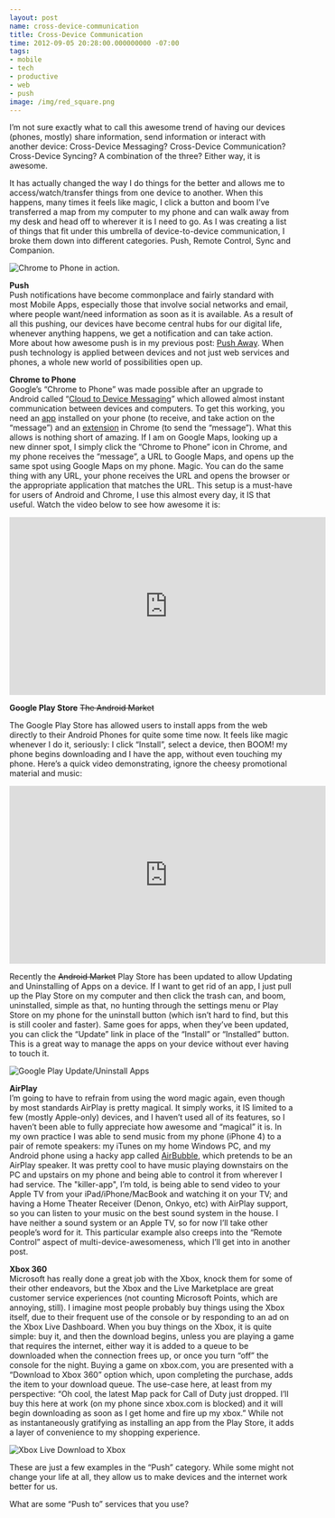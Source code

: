 ```yaml
---
layout: post
name: cross-device-communication
title: Cross-Device Communication
time: 2012-09-05 20:28:00.000000000 -07:00
tags:
- mobile
- tech
- productive
- web
- push
image: /img/red_square.png
---
```


I’m not sure exactly what to call this awesome trend of having our devices (phones, mostly) share information, send information or interact with another device: Cross-Device Messaging? Cross-Device Communication? Cross-Device Syncing? A combination of the three? Either way, it is awesome.  

It has actually changed the way I do things for the better and allows me to access/watch/transfer things from one device to another. When this happens, many times it feels like magic, I click a button and boom I’ve transferred a map from my computer to my phone and can walk away from my desk and head off to wherever it is I need to go. As I was creating a list of things that fit under this umbrella of device-to-device communication, I broke them down into different categories. Push, Remote Control, Sync and Companion.

![Chrome to Phone in action.](http://1.bp.blogspot.com/-cCQ8mW_hcoE/UEgXLjYtEZI/AAAAAAAAMpc/Kftq5KP1P40/s400/chrome_to_phone_the_verge.png)
<!--<img border="0" height="256" src="http://1.bp.blogspot.com/-cCQ8mW_hcoE/UEgXLjYtEZI/AAAAAAAAMpc/Kftq5KP1P40/s400/chrome_to_phone_the_verge.png" width="400" />-->


__Push__  
Push notifications have become commonplace and fairly standard with most Mobile Apps, especially those that involve social networks and email, where people want/need information as soon as it is available. As a result of all this pushing, our devices have become central hubs for our digital life, whenever anything happens, we get a notification and can take action. More about how awesome push is in my previous post: [Push Away](http://blog.thomashunsaker.com/2012/08/17/push-away/). When push technology is applied between devices and not just web services and phones, a whole new world of possibilities open up. 

<!--http://thomashunsaker.com/Post.aspx?id=42317724874678147-->

__Chrome to Phone__  
Google’s “Chrome to Phone” was made possible after an upgrade to Android called “[Cloud to Device Messaging](https://developers.google.com/android/c2dm/)” which allowed almost instant communication between devices and computers. To get this working, you need an [app](https://play.google.com/store/apps/details?id=com.google.android.apps.chrometophone) installed on your phone (to receive, and take action on the “message”) and an [extension](https://chrome.google.com/webstore/detail/oadboiipflhobonjjffjbfekfjcgkhco) in Chrome (to send the “message”). What this allows is nothing short of amazing. If I am on Google Maps, looking up a new dinner spot, I simply click the “Chrome to Phone” icon in Chrome, and my phone receives the “message”, a URL to Google Maps, and opens up the same spot using Google Maps on my phone. Magic. You can do the same thing with any URL, your phone receives the URL and opens the browser or the appropriate application that matches the URL. This setup is a must-have for users of Android and Chrome, I use this almost every day, it IS that useful. Watch the video below to see how awesome it is:  

<iframe allowfullscreen="allowfullscreen" frameborder="0" height="315" src="http://www.youtube.com/embed/pQb243niMlg?rel=0" width="560"></iframe>
            
__Google Play Store__ <span style="text-decoration:line-through;">The Android Market</span>

The Google Play Store has allowed users to install apps from the web directly to their Android Phones for quite some time now. It feels like magic whenever I do it, seriously: I click “Install”, select a device, then BOOM! my phone begins downloading and I have the app, without even touching my phone. Here’s a quick video demonstrating, ignore the cheesy promotional material and music:

<iframe allowfullscreen="allowfullscreen" frameborder="0" height="315" src="http://www.youtube.com/embed/g5SzWc8-X0M?rel=0" width="560"></iframe>

Recently the <span style="text-decoration:line-through;">Android Market</span> Play Store has been updated to allow Updating and Uninstalling of Apps on a device. If I want to get rid of an app, I just pull up the Play Store on my computer and then click the trash can, and boom, uninstalled, simple as that, no hunting through the settings menu or Play Store on my phone for the uninstall button (which isn’t hard to find, but this is still cooler and faster). Same goes for apps, when they’ve been updated, you can click the “Update” link in place of the “Install” or “Installed” button. This is a great way to manage the apps on your device without ever having to touch it.

![Google Play Update/Uninstall Apps](http://3.bp.blogspot.com/-30OMXVgzic8/UEgSjwrGGsI/AAAAAAAAMpA/Fwt1ClB3G4s/s1600/google_play_update_uninstall_apps.png)

__AirPlay__  
I’m going to have to refrain from using the word magic again, even though by most standards AirPlay is pretty magical. It simply works, it IS limited to a few (mostly Apple-only) devices, and I haven’t used all of its features, so I haven’t been able to fully appreciate how awesome and “magical” it is. In my own practice I was able to send music from my phone (iPhone 4) to a pair of remote speakers: my iTunes on my home Windows PC, and my Android phone using a hacky app called [AirBubble](https://play.google.com/store/apps/details?id=com.bubblesoft.android.airbubble), which pretends to be an AirPlay speaker. It was pretty cool to have music playing downstairs on the PC and upstairs on my phone and being able to control it from wherever I had service. The "killer-app", I’m told, is being able to send video to your Apple TV from your iPad/iPhone/MacBook and watching it on your TV; and having a Home Theater Receiver (Denon, Onkyo, etc) with AirPlay support, so you can listen to your music on the best sound system in the house. I have neither a sound system or an Apple TV, so for now I’ll take other people’s word for it. This particular example also creeps into the “Remote Control” aspect of multi-device-awesomeness, which I’ll get into in another post.

__Xbox 360__  
Microsoft has really done a great job with the Xbox, knock them for some of their other endeavors, but the Xbox and the Live Marketplace are great customer service experiences (not counting Microsoft Points, which are annoying, still). I imagine most people probably buy things using the Xbox itself, due to their frequent use of the console or by responding to an ad on the Xbox Live Dashboard. When you buy things on the Xbox, it is quite simple: buy it, and then the download begins, unless you are playing a game that requires the internet, either way it is added to a queue to be downloaded when the connection frees up, or once you turn “off” the console for the night. Buying a game on xbox.com, you are presented with a “Download to Xbox 360” option which, upon completing the purchase, adds the item to your download queue. The use-case here, at least from my perspective: “Oh cool, the latest Map pack for Call of Duty just dropped. I’ll buy this here at work (on my phone since xbox.com is blocked) and it will begin downloading as soon as I get home and fire up my xbox.” While not as instantaneously gratifying as installing an app from the Play Store, it adds a layer of convenience to my shopping experience.

![Xbox Live Download to Xbox](http://1.bp.blogspot.com/-FN7y1xX4TwM/UEgTbh38oTI/AAAAAAAAMpI/FqgwPUSBBZo/s1600/xbox_live_downlod_to_xbox_braid.png)

These are just a few examples in the “Push” category. While some might not change your life at all, they allow us to make devices and the internet work better for us.  

What are some “Push to” services that you use?
